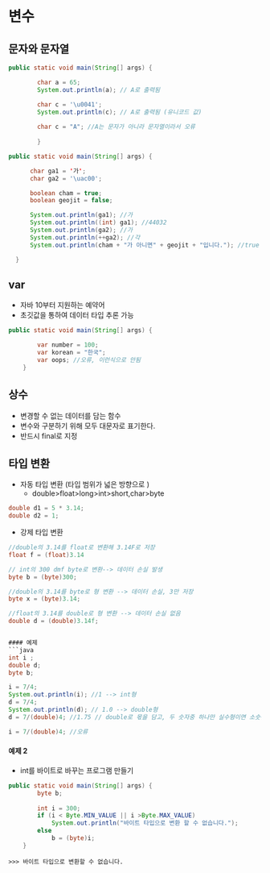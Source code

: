 # 변수

## 문자와 문자열

```java
public static void main(String[] args) {

		char a = 65;
		System.out.println(a); // A로 출력됨

		char c = '\u0041';
		System.out.println(c); // A로 출력됨 (유니코드 값)
		
		char c = "A"; //A는 문자가 아니라 문자열이라서 오류
		
		}
  ```
  
  ```java
  public static void main(String[] args) {

		char ga1 = '가';
		char ga2 = '\uac00';

		boolean cham = true;
		boolean geojit = false;

		System.out.println(ga1); //가
		System.out.println((int) ga1); //44032
		System.out.println(ga2); //가
		System.out.println(++ga2); //각
		System.out.println(cham + "가 아니면" + geojit + "입니다."); //true 가 아니면 false 입니다.

	}
  
```

## var 

- 자바 10부터 지원하는 예약어
- 초깃값을 통하여 데이터 타입 추론 가능



```java
public static void main(String[] args) {

		var number = 100;
		var korean = "한국";
		var oops; //오류, 이런식으로 안됨
	}
```	

## 상수

- 변경할 수 없는 데이터를 담는 함수
- 변수와 구분하기 위해 모두 대문자로 표기한다.
- 반드시 final로 지정

## 타입 변환

- 자동 타입 변환 (타입 범위가 넓은 방향으로 )
	- double>float>long>int>short,char>byte


```java
double d1 = 5 * 3.14;
double d2 = 1;
```

- 강제 타입 변환
```java
//double의 3.14를 float로 변환해 3.14F로 저장
float f = (float)3.14

// int의 300 dmf byte로 변환--> 데이터 손실 발생
byte b = (byte)300;

//double의 3.14를 byte로 형 변환 --> 데이터 손실, 3만 저장
byte x = (byte)3.14;

//float의 3.14를 double로 형 변환 --> 데이터 손실 없음
double d = (double)3.14f;


#### 예제
```java
int i ;
double d;
byte b;

i = 7/4;
System.out.println(i); //1 --> int형
d = 7/4;
System.out.println(d); // 1.0 --> double형
d = 7/(double)4; //1.75 // double로 몫을 담고, 두 숫자중 하나만 실수형이면 소숫점까지 나눌 수 있다.

i = 7/(double)4; //오류
```

#### 예제 2

- int를 바이트로 바꾸는 프로그램 만들기
```java
public static void main(String[] args) {
		byte b;
		
		int i = 300;
		if (i < Byte.MIN_VALUE || i >Byte.MAX_VALUE)
			System.out.println("바이트 타입으로 변환 할 수 없습니다.");
		else
			b = (byte)i;
	}
```
```
>>> 바이트 타입으로 변환할 수 없습니다.
```





